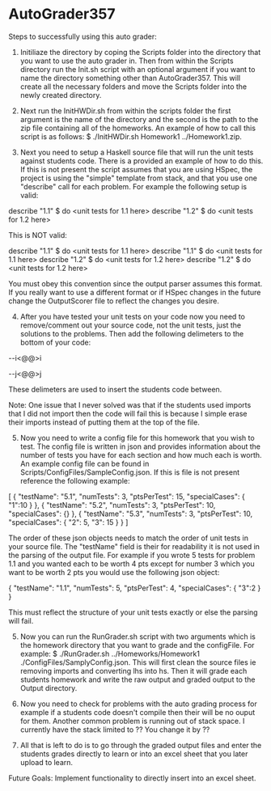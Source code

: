 # AutoGrader357

Steps to successfully using this auto grader:

1. Initiliaze the directory by coping the Scripts folder into the directory that you want to use the auto grader in. Then from within the Scripts directory run the Init.sh script with an optional argument if you want to name the directory something other than AutoGrader357. This will create all the necessary folders and move the Scripts folder into the newly created directory.

2. Next run the InitHWDir.sh from within the scripts folder the first argument is the name of the directory and the second is the path to the zip file containing all of the homeworks. An example of how to call this script is as follows: $ ./InitHWDir.sh Homework1 ../Homework1.zip.

3. Next you need to setup a Haskell source file that will run the unit tests against students code. There is a provided an example of how to do this. If this is not present the script assumes that you are using HSpec, the project is using the "simple" template from stack, and that you use one "describe" call for each problem. For example the following setup is valid:

describe "1.1" $ do
  <unit tests for 1.1 here>
describe "1.2" $ do
  <unit tests for 1.2 here>

This is NOT valid:

describe "1.1" $ do
  <unit tests for 1.1 here>
describe "1.1" $ do
  <unit tests for 1.1 here>
describe "1.2" $ do
  <unit tests for 1.2 here>
describe "1.2" $ do
  <unit tests for 1.2 here>

You must obey this convention since the output parser assumes this format. If you really want to use a different format or if HSpec changes in the future change the OutputScorer file to reflect the changes you desire.

4. After you have tested your unit tests on your code now you need to remove/comment out your source code, not the unit tests, just the solutions to the problems. Then add the following delimeters to the bottom of your code: 

--i<@@>i

--j<@@>j

These delimeters are used to insert the students code between.

Note: One issue that I never solved was that if the students used imports that I did not import then the code will fail this is because I simple erase their imports instead of putting them at the top of the file. 

5. Now you need to write a config file for this homework that you wish to test. The config file is written in json and provides information about the number of tests you have for each section and how much each is worth. An example config file can be found in Scripts/ConfigFiles/SampleConfig.json. If this is file is not present reference the following example:

[
    {
        "testName": "5.1",
        "numTests": 3,
        "ptsPerTest": 15,
        "specialCases":
            {
                "1":10
            }
    },
    {
        "testName": "5.2",
        "numTests": 3,
        "ptsPerTest": 10,
        "specialCases": {}
    },
    {
        "testName": "5.3",
        "numTests": 3,
        "ptsPerTest": 10,
        "specialCases": 
        {
            "2": 5,
            "3": 15
        }
    }
]

The order of these json objects needs to match the order of unit tests in your source file. The "testName" field is their for readability it is not used in the parsing of the output file. For example if you wrote 5 tests for problem 1.1 and you wanted each to be worth 4 pts except for number 3 which you want to be worth 2 pts you would use the following json object:

{
    "testName": "1.1",
    "numTests": 5,
    "ptsPerTest": 4,
    "specialCases":
        {
            "3":2
        }
}

This must reflect the structure of your unit tests exactly or else the parsing will fail.

5. Now you can run the RunGrader.sh script with two arguments which is the homework directory that you want to grade and the configFile. For example: $ ./RunGrader.sh ../Homeworks/Homework1 ./ConfigFiles/SamplyConfig.json. This will first clean the source files ie removing imports and converting lhs into hs. Then it will grade each students homework and write the raw output and graded output to the Output directory.

6. Now you need to check for problems with the auto grading process for example if a students code doesn't compile then their will be no ouput for them. Another common problem is running out of stack space. I currently have the stack limited to ?? You change it by ??

7. All that is left to do is to go through the graded output files and enter the students grades directly to learn or into an excel sheet that you later upload to learn. 

Future Goals: Implement functionality to directly insert into an excel sheet.


